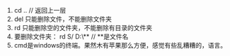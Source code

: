 1. cd ..  // 返回上一层
2. del 只能删除文件，不能删除文件夹
3. rd 只能删除空的文件夹，不能删除有目录的文件夹
4. 要删除文件夹： rd S/ D:\\**   // **是文件名
5. cmd是windows的终端。果然木有苹果那么方便，感觉有些乱糟糟的，语言。